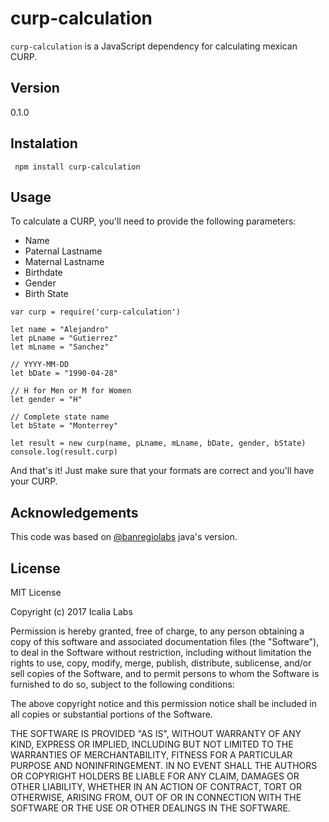 # curp-calculation

`curp-calculation` is a JavaScript dependency for calculating mexican CURP.

## Version
0.1.0

## Instalation

```console
 npm install curp-calculation
```

## Usage

To calculate a CURP, you'll need to provide the following parameters:

- Name
- Paternal Lastname
- Maternal Lastname
- Birthdate
- Gender
- Birth State


```
var curp = require('curp-calculation')

let name = "Alejandro"
let pLname = "Gutierrez"
let mLname = "Sanchez"

// YYYY-MM-DD
let bDate = "1990-04-28"

// H for Men or M for Women
let gender = "H"

// Complete state name
let bState = "Monterrey"

let result = new curp(name, pLname, mLname, bDate, gender, bState)
console.log(result.curp)
```

And that's it! Just make sure that your formats are correct and you'll have your CURP.

## Acknowledgements
This code was based on [@banregiolabs](https://github.com/banregiolabs) java's version.

## License
MIT License

Copyright (c) 2017 Icalia Labs

Permission is hereby granted, free of charge, to any person obtaining a copy
of this software and associated documentation files (the "Software"), to deal
in the Software without restriction, including without limitation the rights
to use, copy, modify, merge, publish, distribute, sublicense, and/or sell
copies of the Software, and to permit persons to whom the Software is
furnished to do so, subject to the following conditions:

The above copyright notice and this permission notice shall be included in all
copies or substantial portions of the Software.

THE SOFTWARE IS PROVIDED "AS IS", WITHOUT WARRANTY OF ANY KIND, EXPRESS OR
IMPLIED, INCLUDING BUT NOT LIMITED TO THE WARRANTIES OF MERCHANTABILITY,
FITNESS FOR A PARTICULAR PURPOSE AND NONINFRINGEMENT. IN NO EVENT SHALL THE
AUTHORS OR COPYRIGHT HOLDERS BE LIABLE FOR ANY CLAIM, DAMAGES OR OTHER
LIABILITY, WHETHER IN AN ACTION OF CONTRACT, TORT OR OTHERWISE, ARISING FROM,
OUT OF OR IN CONNECTION WITH THE SOFTWARE OR THE USE OR OTHER DEALINGS IN THE
SOFTWARE.